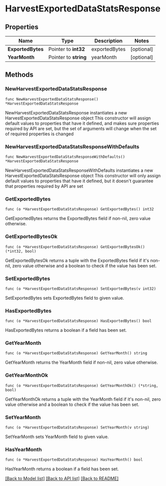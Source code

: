 # HarvestExportedDataStatsResponse

## Properties

Name | Type | Description | Notes
------------ | ------------- | ------------- | -------------
**ExportedBytes** | Pointer to **int32** | exportedBytes | [optional] 
**YearMonth** | Pointer to **string** | yearMonth | [optional] 

## Methods

### NewHarvestExportedDataStatsResponse

`func NewHarvestExportedDataStatsResponse() *HarvestExportedDataStatsResponse`

NewHarvestExportedDataStatsResponse instantiates a new HarvestExportedDataStatsResponse object
This constructor will assign default values to properties that have it defined,
and makes sure properties required by API are set, but the set of arguments
will change when the set of required properties is changed

### NewHarvestExportedDataStatsResponseWithDefaults

`func NewHarvestExportedDataStatsResponseWithDefaults() *HarvestExportedDataStatsResponse`

NewHarvestExportedDataStatsResponseWithDefaults instantiates a new HarvestExportedDataStatsResponse object
This constructor will only assign default values to properties that have it defined,
but it doesn't guarantee that properties required by API are set

### GetExportedBytes

`func (o *HarvestExportedDataStatsResponse) GetExportedBytes() int32`

GetExportedBytes returns the ExportedBytes field if non-nil, zero value otherwise.

### GetExportedBytesOk

`func (o *HarvestExportedDataStatsResponse) GetExportedBytesOk() (*int32, bool)`

GetExportedBytesOk returns a tuple with the ExportedBytes field if it's non-nil, zero value otherwise
and a boolean to check if the value has been set.

### SetExportedBytes

`func (o *HarvestExportedDataStatsResponse) SetExportedBytes(v int32)`

SetExportedBytes sets ExportedBytes field to given value.

### HasExportedBytes

`func (o *HarvestExportedDataStatsResponse) HasExportedBytes() bool`

HasExportedBytes returns a boolean if a field has been set.

### GetYearMonth

`func (o *HarvestExportedDataStatsResponse) GetYearMonth() string`

GetYearMonth returns the YearMonth field if non-nil, zero value otherwise.

### GetYearMonthOk

`func (o *HarvestExportedDataStatsResponse) GetYearMonthOk() (*string, bool)`

GetYearMonthOk returns a tuple with the YearMonth field if it's non-nil, zero value otherwise
and a boolean to check if the value has been set.

### SetYearMonth

`func (o *HarvestExportedDataStatsResponse) SetYearMonth(v string)`

SetYearMonth sets YearMonth field to given value.

### HasYearMonth

`func (o *HarvestExportedDataStatsResponse) HasYearMonth() bool`

HasYearMonth returns a boolean if a field has been set.


[[Back to Model list]](../README.md#documentation-for-models) [[Back to API list]](../README.md#documentation-for-api-endpoints) [[Back to README]](../README.md)


